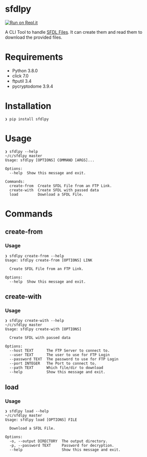 # sfdlpy
[![Run on Repl.it](https://repl.it/badge/github/strflw/sfdlpy)](https://repl.it/github/strflw/sfdlpy)

A CLI Tool to handle [SFDL Files](https://sfdl.net/). It can create them and read them to download the provided files.

# Requirements

* Python 3.8.0
* click 7.0
* ftputil 3.4
* pycryptodome 3.9.4

# Installation

```
❯ pip install sfdlpy
```

# Usage

```
❯ sfdlpy --help                                                                                                                                        ~/c/sfdlpy master
Usage: sfdlpy [OPTIONS] COMMAND [ARGS]...

Options:
  --help  Show this message and exit.

Commands:
  create-from  Create SFDL File from an FTP Link.
  create-with  Create SFDL with passed data
  load         Download a SFDL File.

```

# Commands

## create-from

### Usage

```
❯ sfdlpy create-from --help
Usage: sfdlpy create-from [OPTIONS] LINK

  Create SFDL File from an FTP Link.

Options:
  --help  Show this message and exit.
```


## create-with

### Usage

```
❯ sfdlpy create-with --help                                                                                                                            ~/c/sfdlpy master
Usage: sfdlpy create-with [OPTIONS]

  Create SFDL with passed data

Options:
  --host TEXT      The FTP Server to connect to.
  --user TEXT      The user to use for FTP Login
  --password TEXT  The password to use for FTP Login
  --port INTEGER   The Port to connect to.
  --path TEXT      Which file/dir to download
  --help           Show this message and exit.
```

## load

### Usage
```
❯ sfdlpy load --help                                                                                                                                   ~/c/sfdlpy master
Usage: sfdlpy load [OPTIONS] FILE

  Download a SFDL File.

Options:
  -o, --output DIRECTORY  The output directory.
  -p, --password TEXT     Password for decryption.
  --help                  Show this message and exit.
```
